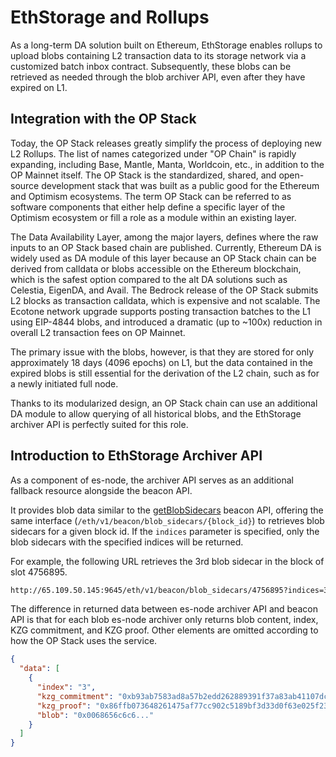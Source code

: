 # EthStorage and Rollups

As a long-term DA solution built on Ethereum, EthStorage enables rollups to upload blobs containing L2 transaction data to its storage network via a customized batch inbox contract. Subsequently, these blobs can be retrieved as needed through the blob archiver API, even after they have expired on L1.

## Integration with the OP Stack

Today, the OP Stack releases greatly simplify the process of deploying new L2 Rollups. The list of names categorized under "OP Chain" is rapidly expanding, including Base, Mantle, Manta, Worldcoin, etc., in addition to the OP Mainnet itself. The OP Stack is the standardized, shared, and open-source development stack that was built as a public good for the Ethereum and Optimism ecosystems. The term OP Stack can be referred to as software components that either help define a specific layer of the Optimism ecosystem or fill a role as a module within an existing layer. 

The Data Availability Layer, among the major layers, defines where the raw inputs to an OP Stack based chain are published. Currently, Ethereum DA is widely used as DA module of this layer because an OP Stack chain can be derived from calldata or blobs accessible on the Ethereum blockchain, which is the safest option compared to the alt DA solutions such as Celestia, EigenDA, and Avail. The Bedrock release of the OP Stack submits L2 blocks as transaction calldata, which is expensive and not scalable. The Ecotone network upgrade supports posting transaction batches to the L1 using EIP-4844 blobs, and introduced a dramatic (up to ~100x) reduction in overall L2 transaction fees on OP Mainnet.

The primary issue with the blobs, however, is that they are stored for only approximately 18 days (4096 epochs) on L1, but the data contained in the expired blobs is still essential for the derivation of the L2 chain, such as for a newly initiated full node. 

Thanks to its modularized design, an OP Stack chain can use an additional DA module to allow querying of all historical blobs, and the EthStorage archiver API is perfectly suited for this role.

## Introduction to EthStorage Archiver API

As a component of es-node, the archiver API serves as an additional fallback resource alongside the beacon API. 

It provides blob data similar to the [getBlobSidecars](https://ethereum.github.io/beacon-APIs/#/Beacon/getBlobSidecars) beacon API, offering the same interface (`/eth/v1/beacon/blob_sidecars/{block_id}`) to retrieves blob sidecars for a given block id. If the `indices` parameter is specified, only the blob sidecars with the specified indices will be returned. 

For example, the following URL retrieves the 3rd blob sidecar in the block of slot 4756895.

```sh
http://65.109.50.145:9645/eth/v1/beacon/blob_sidecars/4756895?indices=3
```

The difference in returned data between es-node archiver API and beacon API is that for each blob es-node archiver only returns blob content, index, KZG commitment, and KZG proof. Other elements are omitted according to how the OP Stack uses the service.

```json
{
  "data": [
    {
      "index": "3",
      "kzg_commitment": "0xb93ab7583ad8a57b2edd262889391f37a83ab41107dc02c1a68220841379ae828343e84ac1c70fb7c2640ee3522c4c36",
      "kzg_proof": "0x86ffb073648261475af77cc902c5189bf3d33d0f63e025f23c69ac1e4cc0a7646e1a59ff8e5600f0fcc35f78fe1a4df2",
      "blob": "0x0068656c6c6..."
    }
  ]
}
```